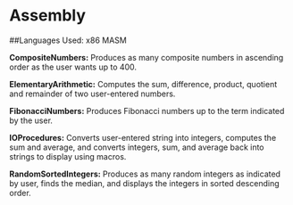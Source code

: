 # Assembly
##Languages Used: x86 MASM

<b>CompositeNumbers:</b> Produces as many composite numbers in ascending order as the user wants up to 400.<br>

<b>ElementaryArithmetic:</b> Computes the sum, difference, product, quotient and remainder of two user-entered numbers.<br>

<b>FibonacciNumbers:</b> Produces Fibonacci numbers up to the term indicated by the user.<br>

<b>IOProcedures:</b> Converts user-entered string into integers, computes the sum and average, and converts integers, sum, and average back into strings to display using macros.<br>

<b>RandomSortedIntegers:</b> Produces as many random integers as indicated by user, finds the median, and displays the integers in sorted descending order.<br>
